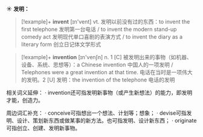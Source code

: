 ☀ <span class="category">**发明：**</span>
>[!example]+ <span class="vocabulary">**invent**</span> [ɪn'vent] 
> <span class="definition">vt. 发明以前没有过的东西：</span>to invent the first telephone 发明第一台电话 / to invent the modern stand-up comedy act 发明现代单口喜剧的表演方式 / to invent the diary as a literary form 创立日记体文学形式

>[!example]+ <span class="vocabulary">**invention**</span> [ɪn'venʃn] 
> <span class="definition">n. 1 [C] 被发明出来的事物（如机器、设备、系统、思想等）：</span>a Chinese invention 中国人的一项发明 / Telephones were a great invention at that time. 电话在当时是一项伟大的发明。<span class="definition">2 [U] 发明：</span>the invention of the telephone 电话的发明 

相关词义延伸：
· invention还可指发明新事物（或产生新想法）的能力，即发明才能，创造力。

周边词汇补充：
· conceive可指想出一个想法、计划等；想象；
· devise可指发明、设计、策划新东西或做某事的新方法。也可指发明、设计新东西；
· originate可指创立、创建、发明新事物。

